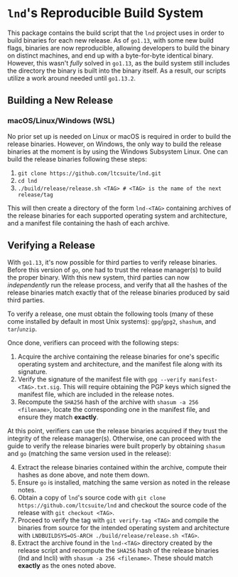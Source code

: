 # `lnd`'s Reproducible Build System

This package contains the build script that the `lnd` project uses in order to
build binaries for each new release. As of `go1.13`, with some new build flags,
binaries are now reproducible, allowing developers to build the binary on
distinct machines, and end up with a byte-for-byte identical binary. However,
this wasn't _fully_ solved in `go1.13`, as the build system still includes the
directory the binary is built into the binary itself. As a result, our scripts
utilize a work around needed until `go1.13.2`.  

## Building a New Release

### macOS/Linux/Windows (WSL)

No prior set up is needed on Linux or macOS is required in order to build the
release binaries. However, on Windows, the only way to build the release
binaries at the moment is by using the Windows Subsystem Linux. One can build
the release binaries following these steps:

1. `git clone https://github.com/ltcsuite/lnd.git`
2. `cd lnd`
3. `./build/release/release.sh <TAG> # <TAG> is the name of the next
   release/tag`

This will then create a directory of the form `lnd-<TAG>` containing archives
of the release binaries for each supported operating system and architecture,
and a manifest file containing the hash of each archive.

## Verifying a Release

With `go1.13`, it's now possible for third parties to verify release binaries.
Before this version of `go`, one had to trust the release manager(s) to build the
proper binary. With this new system, third parties can now _independently_ run
the release process, and verify that all the hashes of the release binaries
match exactly that of the release binaries produced by said third parties.

To verify a release, one must obtain the following tools (many of these come
installed by default in most Unix systems): `gpg`/`gpg2`, `shashum`, and
`tar`/`unzip`.

Once done, verifiers can proceed with the following steps:

1. Acquire the archive containing the release binaries for one's specific
   operating system and architecture, and the manifest file along with its
   signature.
2. Verify the signature of the manifest file with `gpg --verify
   manifest-<TAG>.txt.sig`. This will require obtaining the PGP keys which
   signed the manifest file, which are included in the release notes.
3. Recompute the `SHA256` hash of the archive with `shasum -a 256 <filename>`,
   locate the corresponding one in the manifest file, and ensure they match
   __exactly__.

At this point, verifiers can use the release binaries acquired if they trust
the integrity of the release manager(s). Otherwise, one can proceed with the
guide to verify the release binaries were built properly by obtaining `shasum`
and `go` (matching the same version used in the release):

4. Extract the release binaries contained within the archive, compute their
   hashes as done above, and note them down.
5. Ensure `go` is installed, matching the same version as noted in the release
   notes. 
6. Obtain a copy of `lnd`'s source code with `git clone
   https://github.com/ltcsuite/lnd` and checkout the source code of the
   release with `git checkout <TAG>`.
7. Proceed to verify the tag with `git verify-tag <TAG>` and compile the
   binaries from source for the intended operating system and architecture with
   `LNDBUILDSYS=OS-ARCH ./build/release/release.sh <TAG>`.
8. Extract the archive found in the `lnd-<TAG>` directory created by the
   release script and recompute the `SHA256` hash of the release binaries (lnd
   and lncli) with `shasum -a 256 <filename>`. These should match __exactly__
   as the ones noted above.
